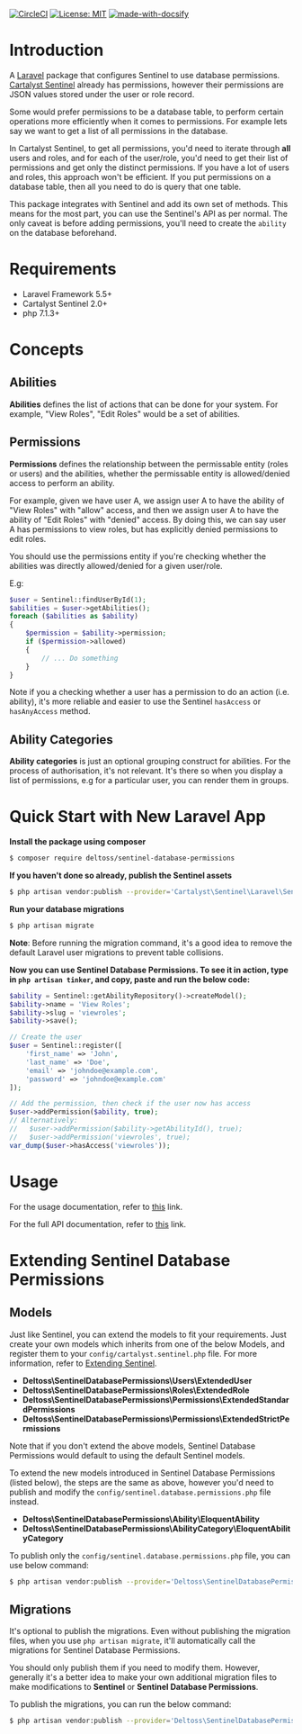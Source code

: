 [![CircleCI](https://circleci.com/gh/deltoss/sentinel-database-permissions.svg?style=svg)](https://circleci.com/gh/deltoss/sentinel-database-permissions)
[![License: MIT](https://img.shields.io/badge/License-MIT-yellow.svg)](https://opensource.org/licenses/MIT)
[![made-with-docsify](https://img.shields.io/badge/Made%20with-Docsify-green.svg)](https://docsify.js.org/)

# Introduction
A [Laravel](https://github.com/laravel/laravel) package that configures Sentinel to use database permissions. [Cartalyst Sentinel](https://cartalyst.com/manual/sentinel/2.0) already has permissions, however their permissions are JSON values stored under the user or role record.

Some would prefer permissions to be a database table, to perform certain operations more efficiently when it comes to permissions. For example lets say we want to get a list of all permissions in the database.

In Cartalyst Sentinel, to get all permissions, you'd need to iterate through __all__ users and roles, and for each of the user/role, you'd need to get their list of permissions and get only the distinct permissions. If you have a lot of users and roles, this approach won't be efficient. If you put permissions on a database table, then all you need to do is query that one table.

This package integrates with Sentinel and add its own set of methods. This means for the most part, you can use the Sentinel's API as per normal. The only caveat is before adding permissions, you'll need to create the `ability` on the database beforehand.

# Requirements
* Laravel Framework 5.5+
* Cartalyst Sentinel 2.0+
* php 7.1.3+

# Concepts

## Abilities
**Abilities** defines the list of actions that can be done for your system. For example, "View Roles", "Edit Roles" would be a set of abilities.

## Permissions
**Permissions** defines the relationship between the permissable entity (roles or users) and the abilities, whether the permissable entity is allowed/denied access to perform an ability.

For example, given we have user A, we assign user A to have the ability of "View Roles" with "allow" access, and then we assign user A to have the ability of "Edit Roles" with "denied" access. By doing this, we can say user A has permissions to view roles, but has explicitly denied permissions to edit roles.

You should use the permissions entity if you're checking whether the abilities was directly allowed/denied for a given user/role.

E.g:
```php
$user = Sentinel::findUserById(1);
$abilities = $user->getAbilities();
foreach ($abilities as $ability)
{
    $permission = $ability->permission;    
    if ($permission->allowed)
    {
        // ... Do something
    }
}
```

Note if you a checking whether a user has a permission to do an action (i.e. ability), it's more reliable and easier to use the Sentinel `hasAccess` or `hasAnyAccess` method.

## Ability Categories
**Ability categories** is just an optional grouping construct for abilities. For the process of authorisation, it's not relevant. It's there so when you display a list of permissions, e.g for a particular user, you can render them in groups.


# Quick Start with New Laravel App
**Install the package using composer**

```bash
$ composer require deltoss/sentinel-database-permissions
```

**If you haven't done so already, publish the Sentinel assets**
```bash
$ php artisan vendor:publish --provider='Cartalyst\Sentinel\Laravel\SentinelServiceProvider'
```

**Run your database migrations**
```bash
$ php artisan migrate
```
**Note**: Before running the migration command, it's a good idea to remove the default Laravel user migrations to prevent table collisions.

**Now you can use Sentinel Database Permissions. To see it in action, type in `php artisan tinker`, and copy, paste and run the below code:**

```php
$ability = Sentinel::getAbilityRepository()->createModel();
$ability->name = 'View Roles';
$ability->slug = 'viewroles';
$ability->save();

// Create the user
$user = Sentinel::register([
    'first_name' => 'John',
    'last_name' => 'Doe',
    'email' => 'johndoe@example.com',
    'password' => 'johndoe@example.com'
]);

// Add the permission, then check if the user now has access
$user->addPermission($ability, true);
// Alternatively:
//   $user->addPermission($ability->getAbilityId(), true);
//   $user->addPermission('viewroles', true);
var_dump($user->hasAccess('viewroles'));
```

# Usage

For the usage documentation, refer to [this](usage.md) link.

For the full API documentation, refer to [this](api.md) link.

# Extending Sentinel Database Permissions

## Models

Just like Sentinel, you can extend the models to fit your requirements. Just create your own models which inherits from one of the below Models, and register them to your `config/cartalyst.sentinel.php` file. For more information, refer to [Extending Sentinel](https://github.com/cartalyst/sentinel/wiki/Extending-Sentinel).

* __Deltoss\SentinelDatabasePermissions\Users\ExtendedUser__
* __Deltoss\SentinelDatabasePermissions\Roles\ExtendedRole__
* __Deltoss\SentinelDatabasePermissions\Permissions\ExtendedStandardPermissions__
* __Deltoss\SentinelDatabasePermissions\Permissions\ExtendedStrictPermissions__

Note that if you don't extend the above models, Sentinel Database Permissions would default to using the default Sentinel models.

To extend the new models introduced in Sentinel Database Permissions (listed below), the steps are the same as above, however you'd need to publish and modify the `config/sentinel.database.permissions.php` file instead.

* __Deltoss\SentinelDatabasePermissions\Ability\EloquentAbility__
* __Deltoss\SentinelDatabasePermissions\AbilityCategory\EloquentAbilityCategory__

To publish only the `config/sentinel.database.permissions.php` file, you can use below command:
```bash
$ php artisan vendor:publish --provider='Deltoss\SentinelDatabasePermissions\Providers\SentinelDatabasePermissionsServiceProvider' --tag=config
```

## Migrations
It's optional to publish the migrations. Even without publishing the migration files, when you use `php artisan migrate`, it'll automatically call the migrations for Sentinel Database Permissions.

You should only publish them if you need to modify them. However, generally it's a better idea to make your own additional migration files to make modifications to **Sentinel** or **Sentinel Database Permissions**.

To publish the migrations, you can run the below command:

```bash
$ php artisan vendor:publish --provider='Deltoss\SentinelDatabasePermissions\Providers\SentinelDatabasePermissionsServiceProvider' --tag=migrations
```